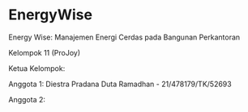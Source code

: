 # EnergyWise
Energy Wise: Manajemen Energi Cerdas pada Bangunan Perkantoran

Kelompok 11 (ProJoy)

Ketua Kelompok: 

Anggota 1: Diestra Pradana Duta Ramadhan - 21/478179/TK/52693

Anggota 2: 
